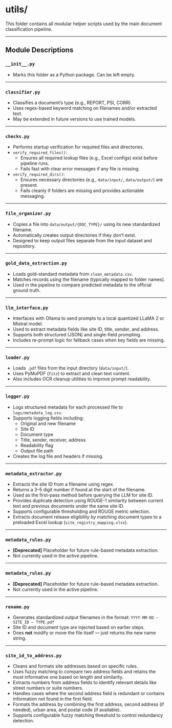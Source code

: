 # utils/

This folder contains all modular helper scripts used by the main document classification pipeline.

---

## Module Descriptions

### `__init__.py`
- Marks this folder as a Python package. Can be left empty.

---

### `classifier.py`
- Classifies a document’s type (e.g., REPORT, PSI, CORR).
- Uses regex-based keyword matching on filenames and/or extracted text.
- May be extended in future versions to use trained models.

---

### `checks.py`
- Performs startup verification for required files and directories.
- `verify_required_files()`:
  - Ensures all required lookup files (e.g., Excel configs) exist before pipeline runs.
  - Fails fast with clear error messages if any file is missing.
- `verify_required_dirs()`:
  - Ensures necessary directories (e.g., `data/input/`, `data/output/`) are present.
  - Fails cleanly if folders are missing and provides actionable messaging.

---

### `file_organizer.py`
- Copies a file into `data/output/{DOC_TYPE}/` using its new standardized filename.
- Automatically creates output directories if they don’t exist.
- Designed to keep output files separate from the input dataset and repository.

---

### `gold_data_extraction.py`
- Loads gold-standard metadata from `clean_metadata.csv`.
- Matches records using the filename (typically mapped to folder names).
- Used in the pipeline to compare predicted metadata to the official ground truth.

---

### `llm_interface.py`
- Interfaces with Ollama to send prompts to a local quantized LLaMA 2 or Mistral model.
- Used to extract metadata fields like site ID, title, sender, and address.
- Supports both structured (JSON) and single-field prompting.
- Includes re-prompt logic for fallback cases when key fields are missing.

---

### `loader.py`
- Loads `.pdf` files from the input directory (`data/input/`).
- Uses PyMuPDF (`fitz`) to extract and clean text content.
- Also includes OCR cleanup utilities to improve prompt readability.

---

### `logger.py`
- Logs structured metadata for each processed file to `logs/metadata_log.csv`.
- Supports logging fields including:
  - Original and new filename
  - Site ID
  - Document type
  - Title, sender, receiver, address
  - Readability flag
  - Output file path
- Creates the log file and headers if missing.

---

### `metadata_extractor.py`
- Extracts the site ID from a filename using regex.
- Returns a 3–5 digit number if found at the start of the filename.
- Used as the first-pass method before querying the LLM for site ID.
- Provides duplicate detection using ROUGE-1 similarity between current text and previous documents under the same site ID.
- Supports configurable thresholding and ROUGE metric selection.
- Extracts document release eligibility by matching document types to a preloaded Excel lookup (`site_registry_mapping.xlsx`).

---

### `metadata_rules.py`
- **[Deprecated]** Placeholder for future rule-based metadata extraction.
- Not currently used in the active pipeline.

---

### `metadata_rules.py`
- **[Deprecated]** Placeholder for future rule-based metadata extraction.
- Not currently used in the active pipeline.

---

### `rename.py`
- Generates standardized output filenames in the format:
  `YYYY-MM-DD – SITE_ID – TYPE.pdf`
- Site ID and document type are injected based on earlier steps.
- Does **not** modify or move the file itself — just returns the new name string.

---

### `site_id_to_address.py`
- Cleans and formats site addresses based on specific rules.
- Uses fuzzy matching to compare two address fields and retains the most informative one based on length and similarity.
- Extracts numbers from address fields to identify relevant details like street numbers or suite numbers.
- Handles cases where the second address field is redundant or contains information not found in the first field.
- Formats the address by combining the first address, second address (if needed), urban area, and postal code (if available).
- Supports configurable fuzzy matching threshold to control redundancy detection.


